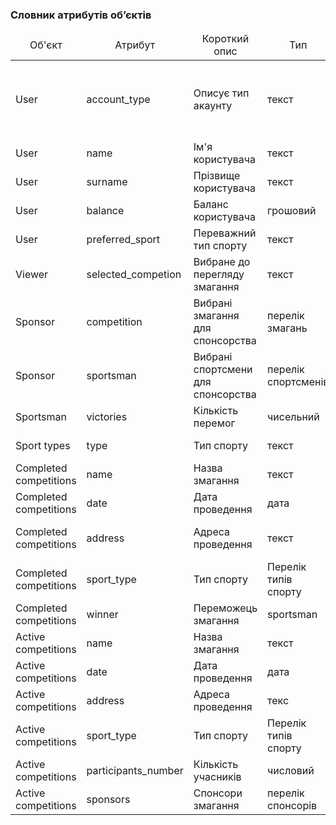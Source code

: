 ### Словник атрибутів об’єктів

<table>
    <thead align="center">
        <tr>
            <td>Об'єкт</td>
            <td>Атрибут</td>
            <td>Короткий опис</td>
            <td>Тип</td>
            <td>Обмеження</td>
        </tr>
    </thead>
    <tbody>
        <tr>
            <td>User</td>
            <td>account_type</td>
            <td>Описує тип акаунту</td>
            <td>текст</td>
            <td>Значення тільки "читач", "спортсмен" або "спонсор"</td>
        </tr>
       <tr>
            <td>User</td>
            <td>name</td>
            <td>Ім'я користувача</td>
            <td>текст</td>
            <td>Не більше 50 символів</td>
        </tr>
        <tr>
            <td>User</td>
            <td>surname</td>
            <td>Прізвище користувача</td>
            <td>текст</td>
            <td>Не більше 50 символів</td>
        </tr>
        <tr>
            <td>User</td>
            <td>balance</td>
            <td>Баланс користувача</td>
            <td>грошовий</td>
            <td>Не менше 0</td>
        </tr>
        <tr>
            <td>User</td>
            <td>preferred_sport</td>
            <td>Переважний тип спорту</td>
            <td>текст</td>
            <td>Не більше 50 символів</td>
        </tr>
        <tr>
            <td>Viewer</td>
            <td>selected_competion</td>
            <td>Вибране до перегляду змагання</td>
            <td>текст</td>
            <td>Не більше 50 символів</td>
        </tr>
        <tr>
            <td>Sponsor</td>
            <td>competition</td>
            <td>Вибрані змагання для спонсорства</td>
            <td>перелік змагань</td>
            <td></td>
        </tr>
        <tr>
            <td>Sponsor</td>
            <td>sportsman</td>
            <td>Вибрані спортсмени для спонсорства</td>
            <td>перелік спортсменів</td>
            <td></td>
        </tr>
        <tr>
            <td>Sportsman</td>
            <td>victories</td>
            <td>Кількість перемог</td>
            <td>чисельний</td>
            <td>Не менше 0</td>
        </tr>
        <tr>
            <td>Sport types</td>
            <td>type</td>
            <td>Тип спорту</td>
            <td>текст</td>
            <td>Не більше 50 символів</td>
        </tr>
        <tr>
            <td>Сompleted competitions</td>
            <td>name</td>
            <td>Назва змагання</td>
            <td>текст</td>
            <td>Не більше 50 символів</td>
        </tr>
        <tr>
            <td>Сompleted competitions</td>
            <td>date</td>
            <td>Дата проведення</td>
            <td>дата</td>
            <td></td>
        </tr>
        <tr>
            <td>Сompleted competitions</td>
            <td>address</td>
            <td>Адреса проведення</td>
            <td>текст</td>
            <td>Не більше 100 символів</td>
        </tr>
        <tr>
            <td>Сompleted competitions</td>
            <td>sport_type</td>
            <td>Тип спорту</td>
            <td>Перелік типів спорту</td>
            <td></td>
        </tr>
        <tr>
            <td>Сompleted competitions</td>
            <td>winner</td>
            <td>Переможець змагання</td>
            <td>sportsman</td>
            <td></td>
        </tr>
        <tr>
            <td>Active competitions</td>
            <td>name</td>
            <td>Назва змагання</td>
            <td>текст</td>
            <td>Не більше 50 символів</td>
        </tr>
        <tr>
            <td>Active competitions</td>
            <td>date</td>
            <td>Дата проведення</td>
            <td>дата</td>
            <td></td>
        </tr>
        <tr>
            <td>Active competitions</td>
            <td>address</td>
            <td>Адреса проведення</td>
            <td>текс</td>
            <td>Не більше 100</td>
        </tr>
        <tr>
            <td>Active competitions</td>
            <td>sport_type</td>
            <td>Тип спорту</td>
            <td>Перелік типів спорту</td>
            <td></td>
        </tr>
        <tr>
            <td>Active competitions</td>
            <td>participants_number</td>
            <td>Кількість учасників</td>
            <td>числовий</td>
            <td>Не більше 100</td>
        </tr>
        <tr>
            <td>Active competitions</td>
            <td>sponsors</td>
            <td>Спонсори змагання</td>
            <td>перелік спонсорів</td>
            <td></td>
        </tr>
    </tbody>
</table>
